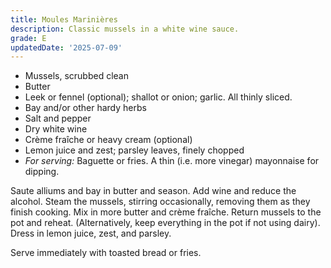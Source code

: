 ```yaml
---
title: Moules Marinières
description: Classic mussels in a white wine sauce.
grade: E
updatedDate: '2025-07-09'
---
```

- Mussels, scrubbed clean
- Butter 
- Leek or fennel (optional); shallot or onion; garlic. All thinly sliced.
- Bay and/or other hardy herbs
- Salt and pepper
- Dry white wine
- Crème fraîche or heavy cream (optional)
- Lemon juice and zest; parsley leaves, finely chopped
- *For serving:* Baguette or fries. A thin (i.e. more vinegar) mayonnaise for dipping.


Saute alliums and bay in butter and season. Add wine and reduce the alcohol. Steam the mussels, stirring occasionally, removing them as they finish cooking. Mix in more butter and crème fraîche. Return mussels to the pot and reheat. (Alternatively, keep everything in the pot if not using dairy). Dress in lemon juice, zest, and parsley. 

Serve immediately with toasted bread or fries.